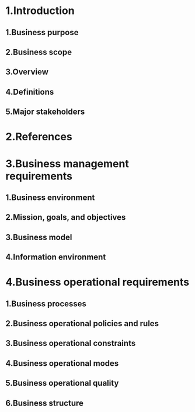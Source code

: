 # 1.Introduction
  ## 1.Business purpose
  ## 2.Business scope
  ## 3.Overview
  ## 4.Definitions 
  ## 5.Major stakeholders 
# 2.References
# 3.Business management requirements
  ## 1.Business environment
  ## 2.Mission, goals, and objectives
  ## 3.Business model
  ## 4.Information environment
# 4.Business operational requirements
  ## 1.Business processes
  ## 2.Business operational policies and rules
  ## 3.Business operational constraints
  ## 4.Business operational modes
  ## 5.Business operational quality  
  ## 6.Business structure
